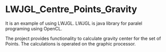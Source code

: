 # LWJGL_Centre_Points_Gravity
It is an example of using LWJGL. 
LWJGL is java library for paralel programing using OpenCL. 

The project provides functionality to calculate gravity center for the set of Points.
The calculations is operated on the graphic processor.
